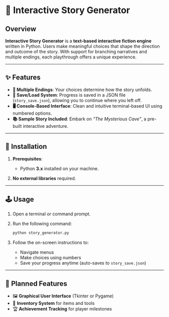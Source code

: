 # 📖 Interactive Story Generator

## Overview

**Interactive Story Generator** is a **text-based interactive fiction engine** written in Python. Users make meaningful choices that shape the direction and outcome of the story. With support for branching narratives and multiple endings, each playthrough offers a unique experience.

---

## ✨ Features

* **🔀 Multiple Endings**: Your choices determine how the story unfolds.
* **💾 Save/Load System**: Progress is saved in a JSON file (`story_save.json`), allowing you to continue where you left off.
* **🖥️ Console-Based Interface**: Clean and intuitive terminal-based UI using numbered options.
* **📚 Sample Story Included**: Embark on *"The Mysterious Cave"*, a pre-built interactive adventure.

---

## 🚀 Installation

1. **Prerequisites**:

   * Python **3.x** installed on your machine.
2. **No external libraries** required.

---

## 🕹️ Usage

1. Open a terminal or command prompt.
2. Run the following command:

   ```bash
   python story_generator.py
   ```
3. Follow the on-screen instructions to:

   * Navigate menus
   * Make choices using numbers
   * Save your progress anytime (auto-saves to `story_save.json`)

---

## 🔮 Planned Features

* 🖼️ **Graphical User Interface** (Tkinter or Pygame)
* 🎒 **Inventory System** for items and tools
* 🏆 **Achievement Tracking** for player milestones
